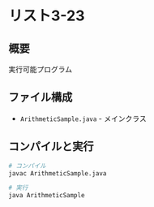 # リスト3-23

## 概要
実行可能プログラム

## ファイル構成
- `ArithmeticSample.java` - メインクラス

## コンパイルと実行
```bash
# コンパイル
javac ArithmeticSample.java

# 実行
java ArithmeticSample
```
